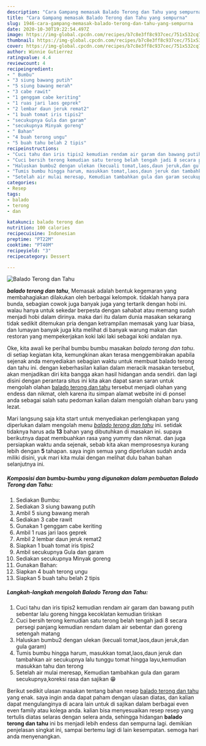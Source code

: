 ```yaml
---
description: "Cara Gampang memasak Balado Terong dan Tahu yang sempurna"
title: "Cara Gampang memasak Balado Terong dan Tahu yang sempurna"
slug: 1946-cara-gampang-memasak-balado-terong-dan-tahu-yang-sempurna
date: 2020-10-30T19:22:54.497Z
image: https://img-global.cpcdn.com/recipes/b7c8e3ff8c937cec/751x532cq70/balado-terong-dan-tahu-foto-resep-utama.jpg
thumbnail: https://img-global.cpcdn.com/recipes/b7c8e3ff8c937cec/751x532cq70/balado-terong-dan-tahu-foto-resep-utama.jpg
cover: https://img-global.cpcdn.com/recipes/b7c8e3ff8c937cec/751x532cq70/balado-terong-dan-tahu-foto-resep-utama.jpg
author: Winnie Gutierrez
ratingvalue: 4.4
reviewcount: 4
recipeingredient:
- " Bumbu"
- "3 siung bawang putih"
- "5 siung bawang merah"
- "3 cabe rawit"
- "1 genggam cabe keriting"
- "1 ruas jari laos geprek"
- "2 lembar daun jeruk remat2"
- "1 buah tomat iris tipis2"
- "secukupnya Gula dan garam"
- "secukupnya Minyak goreng"
- " Bahan"
- "4 buah terong ungu"
- "5 buah tahu belah 2 tipis"
recipeinstructions:
- "Cuci tahu dan iris tipis2 kemudian rendam air garam dan bawang putih sebentar lalu goreng hingga kecoklatan kemudian tiriskan"
- "Cuci bersih terong kemudian satu terong belah tengah jadi 8 secara persegi panjang kemudian rendam dalam air sebentar dan goreng setengah matang"
- "Haluskan bumbu2 dengan ulekan (kecuali tomat,laos,daun jeruk,dan gula garam)"
- "Tumis bumbu hingga harum, masukkan tomat,laos,daun jeruk dan tambahkan air secukupnya lalu tunggu tomat hingga layu,kemudian masukkan tahu dan terong"
- "Setelah air mulai meresap, Kemudian tambahkan gula dan garam secukupnya,koreksi rasa dan sajikan 😁"
categories:
- Resep
tags:
- balado
- terong
- dan

katakunci: balado terong dan 
nutrition: 100 calories
recipecuisine: Indonesian
preptime: "PT22M"
cooktime: "PT40M"
recipeyield: "3"
recipecategory: Dessert

---
```



![Balado Terong dan Tahu](https://img-global.cpcdn.com/recipes/b7c8e3ff8c937cec/751x532cq70/balado-terong-dan-tahu-foto-resep-utama.jpg)

<b><i>balado terong dan tahu</i></b>, Memasak adalah bentuk kegemaran yang membahagiakan dilakukan oleh berbagai kelompok. tidaklah hanya para bunda, sebagian cowok juga banyak juga yang tertarik dengan hobi ini. walau hanya untuk sekedar berpesta dengan sahabat atau memang sudah menjadi hobi dalam dirinya. maka dari itu dalam dunia masakan sekarang tidak sedikit ditemukan pria dengan ketrampilan memasak yang luar biasa, dan lumayan banyak juga kita melihat di banyak warung makan dan restoran yang mempekerjakan koki laki laki sebagai koki andalan nya.



Oke, kita awali ke perihal bumbu bumbu masakan <i>balado terong dan tahu</i>. di setiap kegiatan kita, kemungkinan akan terasa menggembirakan apabila sejenak anda menyediakan sebagian waktu untuk membuat balado terong dan tahu ini. dengan keberhasilan kalian dalam meracik masakan tersebut, akan menjadikan diri kita bangga akan hasil hidangan anda sendiri. dan lagi disini dengan perantara situs ini kita akan dapat saran saran untuk mengolah olahan <u>balado terong dan tahu</u> tersebut menjadi olahan yang endess dan nikmat, oleh karena itu simpan alamat website ini di ponsel anda sebagai salah satu pedoman kalian dalam mengolah olahan baru yang lezat.


Mari langsung saja kita start untuk menyediakan perlengkapan yang diperlukan dalam mengolah menu <u><i>balado terong dan tahu</i></u> ini. setidak tidaknya harus ada <b>13</b> bahan yang dibutuhkan di masakan ini. supaya berikutnya dapat membuahkan rasa yang yummy dan nikmat. dan juga persiapkan waktu anda sejenak, sebab kita akan memprosesnya kurang lebih dengan <b>5</b> tahapan. saya ingin semua yang diperlukan sudah anda miliki disini, yuk mari kita mulai dengan melihat dulu bahan bahan selanjutnya ini.

<!--inarticleads1-->

##### Komposisi dan bumbu-bumbu yang digunakan dalam pembuatan Balado Terong dan Tahu:

1. Sediakan  Bumbu:
1. Sediakan 3 siung bawang putih
1. Ambil 5 siung bawang merah
1. Sediakan 3 cabe rawit
1. Gunakan 1 genggam cabe keriting
1. Ambil 1 ruas jari laos geprek
1. Ambil 2 lembar daun jeruk remat2
1. Siapkan 1 buah tomat iris tipis2
1. Ambil secukupnya Gula dan garam
1. Sediakan secukupnya Minyak goreng
1. Gunakan  Bahan:
1. Siapkan 4 buah terong ungu
1. Siapkan 5 buah tahu belah 2 tipis




<!--inarticleads2-->

##### Langkah-langkah mengolah Balado Terong dan Tahu:

1. Cuci tahu dan iris tipis2 kemudian rendam air garam dan bawang putih sebentar lalu goreng hingga kecoklatan kemudian tiriskan
1. Cuci bersih terong kemudian satu terong belah tengah jadi 8 secara persegi panjang kemudian rendam dalam air sebentar dan goreng setengah matang
1. Haluskan bumbu2 dengan ulekan (kecuali tomat,laos,daun jeruk,dan gula garam)
1. Tumis bumbu hingga harum, masukkan tomat,laos,daun jeruk dan tambahkan air secukupnya lalu tunggu tomat hingga layu,kemudian masukkan tahu dan terong
1. Setelah air mulai meresap, Kemudian tambahkan gula dan garam secukupnya,koreksi rasa dan sajikan 😁




Berikut sedikit ulasan masakan tentang bahan resep <u>balado terong dan tahu</u> yang enak. saya ingin anda dapat paham dengan ulasan diatas, dan kalian dapat mengulanginya di acara lain untuk di sajikan dalam berbagai even even family atau kolega anda. kalian bisa menyesuaikan resep resep yang tertulis diatas selaras dengan selera anda, sehingga hidangan <b>balado terong dan tahu</b> ini bs menjadi lebih endess dan sempurna lagi. demikian penjelasan singkat ini, sampai bertemu lagi di lain kesempatan. semoga hari anda menyenangkan.
